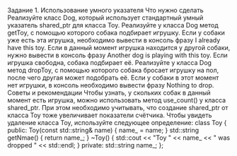 Задание 1. Использование умного указателя
Что нужно сделать
Реализуйте класс Dog, который использует стандартный умный указатель shared_ptr для класса Toy.
Реализуйте у класса Dog метод getToy, с помощью которого собака подбирает игрушку.
Если у собаки уже есть эта игрушка, необходимо вывести в консоль фразу I already have this toy.
Если в данный момент игрушка находится у другой собаки, нужно вывести в консоль фразу Another dog is playing with this toy.
Если игрушка свободна, собака подбирает её.
Реализуйте у класса Dog метод dropToy, с помощью которого собака бросает игрушку на пол, после чего другая может подобрать её.
Если у собаки в этот момент нет игрушки, в консоль необходимо вывести фразу Nothing to drop.
Советы и рекомендации
Чтобы узнать, у скольких собак в данный момент есть игрушка, можно использовать метод use_count() у класса shared_ptr. При этом необходимо учитывать, что создание shared_ptr от класса Toy тоже увеличивает показатели счётчика.
Чтобы увидеть удаление класса Toy, используйте следующее определение:
class Toy {
public:
   Toy(const std::string& name) {
       name_ = name;
   }
   std::string getNmae() {
       return name_;
   }
   ~Toy() {
       std::cout << "Toy " << name_ << " was dropped " << std::endl;
   }
private:
   std::string name_;
};
